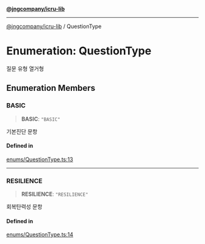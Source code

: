 [**@jngcompany/icru-lib**](../README.md)

***

[@jngcompany/icru-lib](../globals.md) / QuestionType

# Enumeration: QuestionType

질문 유형 열거형

## Enumeration Members

### BASIC

> **BASIC**: `"BASIC"`

기본진단 문항

#### Defined in

[enums/QuestionType.ts:13](https://github.com/jngcompany/icru-lib/blob/c1136b1cca3e7fccee98611dd392fe7b79b1145a/src/enums/QuestionType.ts#L13)

***

### RESILIENCE

> **RESILIENCE**: `"RESILIENCE"`

회복탄력성 문항

#### Defined in

[enums/QuestionType.ts:14](https://github.com/jngcompany/icru-lib/blob/c1136b1cca3e7fccee98611dd392fe7b79b1145a/src/enums/QuestionType.ts#L14)
